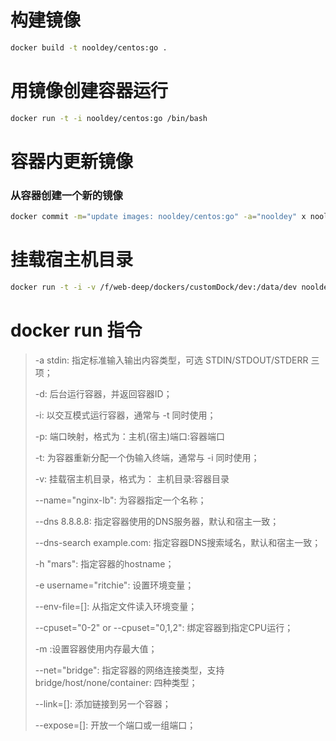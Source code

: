 # 构建镜像

```bash
docker build -t nooldey/centos:go .
```

# 用镜像创建容器运行

```bash
docker run -t -i nooldey/centos:go /bin/bash
```

# 容器内更新镜像

### 从容器创建一个新的镜像

```bash
docker commit -m="update images: nooldey/centos:go" -a="nooldey" x nooldey/centos:go
```

# 挂载宿主机目录

```bash
docker run -t -i -v /f/web-deep/dockers/customDock/dev:/data/dev nooldey/centos:go /bin/bash
```

# docker run 指令

> -a stdin: 指定标准输入输出内容类型，可选 STDIN/STDOUT/STDERR 三项；
>
> -d: 后台运行容器，并返回容器ID；
>
> -i: 以交互模式运行容器，通常与 -t 同时使用；
>
> -p: 端口映射，格式为：主机(宿主)端口:容器端口
>
> -t: 为容器重新分配一个伪输入终端，通常与 -i 同时使用；
>
> -v: 挂载宿主机目录，格式为： 主机目录:容器目录
>
> --name="nginx-lb": 为容器指定一个名称；
>
> --dns 8.8.8.8: 指定容器使用的DNS服务器，默认和宿主一致；
>
> --dns-search example.com: 指定容器DNS搜索域名，默认和宿主一致；
>
> -h "mars": 指定容器的hostname；
>
> -e username="ritchie": 设置环境变量；
>
> --env-file=[]: 从指定文件读入环境变量；
>
> --cpuset="0-2" or --cpuset="0,1,2": 绑定容器到指定CPU运行；
>
> -m :设置容器使用内存最大值；
>
> --net="bridge": 指定容器的网络连接类型，支持 bridge/host/none/container: 四种类型；
>
> --link=[]: 添加链接到另一个容器；
>
> --expose=[]: 开放一个端口或一组端口；
